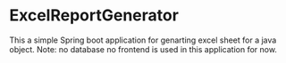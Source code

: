 # ExcelReportGenerator
This a simple Spring boot application for genarting excel sheet for a java object.
Note: no database no frontend is used in this application for now.
